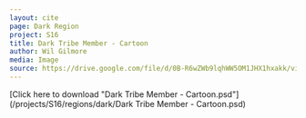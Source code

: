 ```yaml
---
layout: cite
page: Dark Region
project: S16
title: Dark Tribe Member - Cartoon
author: Wil Gilmore
media: Image
source: https://drive.google.com/file/d/0B-R6wZWb9lqhWW5OM1JHX1hxakk/view?usp=sharing
---
```

[Click here to download "Dark Tribe Member - Cartoon.psd"](/projects/S16/regions/dark/Dark Tribe Member - Cartoon.psd)
